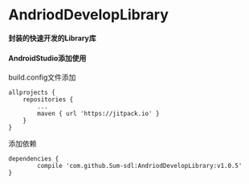 # AndriodDevelopLibrary

**封装的快速开发的Library库**

#### AndroidStudio添加使用

build.config文件添加

	allprojects {
		repositories {
			...
			maven { url 'https://jitpack.io' }
		}
	}

添加依赖

	dependencies {
	        compile 'com.github.Sum-sdl:AndriodDevelopLibrary:v1.0.5'
	}

